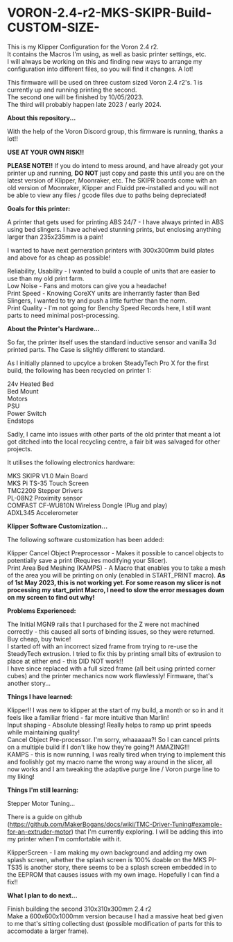 # VORON-2.4-r2-MKS-SKIPR-Build-CUSTOM-SIZE-

This is my Klipper Configuration for the Voron 2.4 r2.
<br>It contains the Macros I'm using, as well as basic printer settings, etc.
<br> I will always be working on this and finding new ways to arrange my configuration into different files, so you will find it changes. A lot!

This firmware will be used on three custom sized Voron 2.4 r2's. 1 is currently up and running printing the second.
<br>The second one will be finished by 10/05/2023.
<br>The third will probably happen late 2023 / early 2024.

**About this repository...**

With the help of the Voron Discord group, this firmware is running, thanks a lot!!

**USE AT YOUR OWN RISK!!**

**PLEASE NOTE!!** If you do intend to mess around, and have already got your printer up and running, **DO NOT** just copy and paste this until you are on the latest version of Klipper, Moonraker, etc. The SKIPR boards come with an old version of Moonraker, Klipper and Fluidd pre-installed and you will not be able to view any files / gcode files due to paths being depreciated!

**Goals for this printer:**

A printer that gets used for printing ABS 24/7 - I have always printed in ABS using bed slingers. I have acheived stunning prints, but enclosing anything larger than 235x235mm is a pain!

I wanted to have next gerneration printers with 300x300mm build plates and above for as cheap as possible!

Reliability, Usability - I wanted to build a couple of units that are easier to use than my old print farm. 
<br>Low Noise - Fans and motors can give you a headache!
<br>Print Speed - Knowing CoreXY units are inherrantly faster than Bed Slingers, I wanted to try and push a little further than the norm.
<br>Print Quality - I'm not going for Benchy Speed Records here, I still want parts to need minimal post-processing.

**About the Printer's Hardware...**

So far, the printer itself uses the standard inductive sensor and vanilla 3d printed parts. The Case is slightly different to standard.

As I initially planned to upcylce a broken SteadyTech Pro X for the first build, the following has been recycled on printer 1:

24v Heated Bed
<br>Bed Mount
<br>Motors 
<br>PSU 
<br>Power Switch
<br>Endstops

Sadly, I came into issues with other parts of the old printer that meant a lot got ditched into the local recycling centre, a fair bit was salvaged for other projects.

It utilises the following electronics hardware:

MKS SKIPR V1.0 Main Board
<br>MKS Pi TS-35 Touch Screen
<br>TMC2209 Stepper Drivers
<br>PL-08N2 Proximity sensor
<br>COMFAST CF-WU810N Wireless Dongle (Plug and play)
<br>ADXL345 Accelerometer 

**Klipper Software Customization...**

The following software customization has been added:

Klipper Cancel Object Preprocessor - Makes it possible to cancel objects to potentially save a print (Requires modifying your Slicer). 
<br>Print Area Bed Meshing (KAMPS) - A Macro that enables you to take a mesh of the area you will be printing on only (enabled in START_PRINT macro). **As of 1st May 2023, this is not working yet. For some reason my slicer is not processing my start_print Macro, I need to slow the error messages down on my screen to find out why!**

**Problems Experienced:**

The Initial MGN9 rails that I purchased for the Z were not machined correctly - this caused all sorts of binding issues, so they were returned. Buy cheap, buy twice!
<br>I started off with an incorrect sized frame from trying to re-use the SteadyTech extrusion. I tried to fix this by printing small bits of extrusion to place at either end - this DID NOT work!!
<br>I have since replaced with a full sized frame (all beit using printed corner cubes) and the printer mechanics now work flawlessly! Firmware, that's another story...

**Things I have learned:**

Klipper!! I was new to klipper at the start of my build, a month or so in and it feels like a familiar friend - far more intuitive than Marlin!
<br>Input shaping - Absolute blessing! Really helps to ramp up print speeds while maintaining quality!
<br>Cancel Object Pre-processor. I'm sorry, whaaaaaa?! So I can cancel prints on a multiple build if I don't like how they're going?! AMAZING!!! 
<br>KAMPS - this is now running, I was really tired when trying to implement this and foolishly got my macro name the wrong way around in the slicer, all now works and I am tweaking the adaptive purge line / Voron purge line to my liking!

**Things I'm still learning:**

Stepper Motor Tuning...

There is a guide on github (https://github.com/MakerBogans/docs/wiki/TMC-Driver-Tuning#example-for-an-extruder-motor) that I'm currently exploring.
I will be adding this into my printer when I'm comfortable with it.

KlipperScreen - I am making my own background and adding my own splash screen, whether the splash screen is 100% doable on the MKS PI-TS35 is another story, there seems to be a splash screen embedded in to the EEPROM that causes issues with my own image. Hopefully I can find a fix!!

**What I plan to do next...**

Finish building the second 310x310x300mm 2.4 r2
<br>Make a 600x600x1000mm version because I had a massive heat bed given to me that's sitting collecting dust (possible modification of parts for this to accomodate a larger frame).
